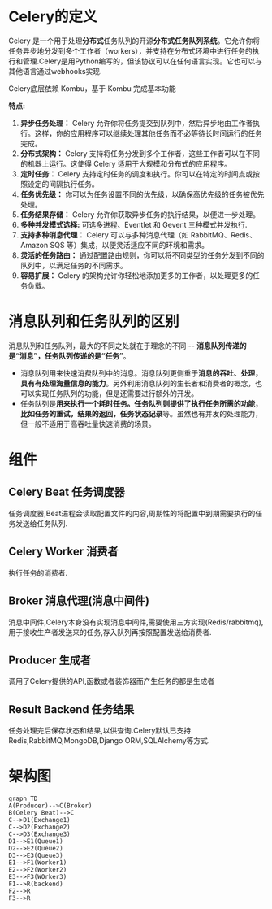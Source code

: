 # Celery的定义
Celery 是一个用于处理**分布式**任务队列的开源**分布式任务队列系统**。它允许你将任务异步地分发到多个工作者（workers），并支持在分布式环境中进行任务的执行和管理.Celery是用Python编写的，但该协议可以在任何语言实现。它也可以与其他语言通过webhooks实现.

Celery底层依赖 Kombu，基于 Kombu 完成基本功能



**特点:**

1. **异步任务处理：** Celery 允许你将任务提交到队列中，然后异步地由工作者执行。这样，你的应用程序可以继续处理其他任务而不必等待长时间运行的任务完成。
2. **分布式架构：** Celery 支持将任务分发到多个工作者，这些工作者可以在不同的机器上运行。这使得 Celery 适用于大规模和分布式的应用程序。
3. **定时任务：** Celery 支持定时任务的调度和执行。你可以在特定的时间点或按照设定的间隔执行任务。
4. **任务优先级：** 你可以为任务设置不同的优先级，以确保高优先级的任务被优先处理。
5. **任务结果存储：** Celery 允许你获取异步任务的执行结果，以便进一步处理。
6. **多种并发模式选择:** 可选多进程、Eventlet 和 Gevent 三种模式并发执行.
7. **支持多种消息代理：** Celery 可以与多种消息代理（如 RabbitMQ、Redis、Amazon SQS 等）集成，以便灵活适应不同的环境和需求。
8. **灵活的任务路由：** 通过配置路由规则，你可以将不同类型的任务分发到不同的队列中，以满足任务的不同需求。
9. **容易扩展：** Celery 的架构允许你轻松地添加更多的工作者，以处理更多的任务负载。



# 消息队列和任务队列的区别

消息队列和任务队列，最大的不同之处就在于理念的不同 -- **消息队列传递的是“消息”，任务队列传递的是“任务”**。

- 消息队列用来快速消费队列中的消息。消息队列更侧重于**消息的吞吐、处理，具有有处理海量信息的能力**。另外利用消息队列的生长者和消费者的概念，也可以实现任务队列的功能，但是还需要进行额外的开发。
- 任务队列是**用来执行一个耗时任务。任务队列则提供了执行任务所需的功能，比如任务的重试，结果的返回，任务状态记录**等。虽然也有并发的处理能力，但一般不适用于高吞吐量快速消费的场景。



# 组件

## Celery Beat 任务调度器

任务调度器,Beat进程会读取配置文件的内容,周期性的将配置中到期需要执行的任务发送给任务队列.



## Celery Worker 消费者

执行任务的消费者.

## Broker 消息代理(消息中间件)

消息中间件,Celery本身没有实现消息中间件,需要使用三方实现(Redis/rabbitmq),用于接收生产者发送来的任务,存入队列再按照配置发送给消费者.

## Producer 生成者

调用了Celery提供的API,函数或者装饰器而产生任务的都是生成者



## Result Backend 任务结果

任务处理完后保存状态和结果,以供查询.Celery默认已支持Redis,RabbitMQ,MongoDB,Django ORM,SQLAlchemy等方式.



# 架构图

```mermaid
graph TD
A(Producer)-->C(Broker)
B(Celery Beat)-->C
C-->D1(Exchange1)
C-->D2(Exchange2)
C-->D3(Exchange3)
D1-->E1(Queue1)
D2-->E2(Queue2)
D3-->E3(Queue3)
E1-->F1(Worker1)
E2-->F2(Worker2)
E3-->F3(WOrker3)
F1-->R(backend)
F2-->R
F3-->R
```






